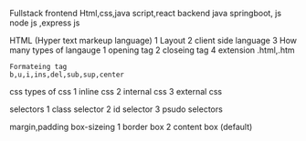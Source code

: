 Fullstack 
  frontend  Html,css,java script,react 
  backend java springboot, js node js ,express js 

HTML (Hyper text markeup language)
   1 Layout 
   2 client side language
   3 How many types of langauge 
        1 opening tag 
        2 closeing tag 
   4 extension 
       .html,.htm
    
    Formateing tag 
    b,u,i,ins,del,sub,sup,center

css 
types of css 
 1 inline css 
 2 internal css 
 3 external css 

selectors 
 1 class selector 
 2 id selector 
 3 psudo selectors

margin,padding 
box-sizeing 
  1 border box 
  2 content box (default)
    